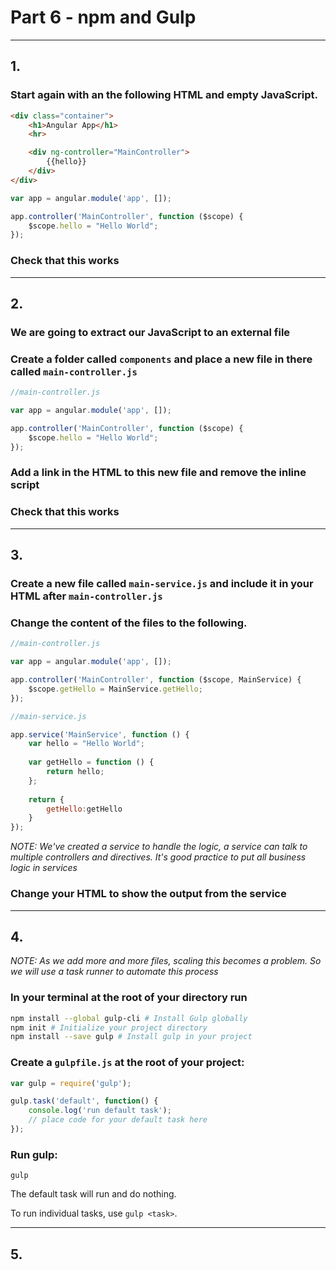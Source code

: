 # Part 6 - npm and Gulp
---
## 1.
### Start again with an the following HTML and empty JavaScript.

```html
<div class="container">
    <h1>Angular App</h1>
    <hr>

    <div ng-controller="MainController">
        {{hello}}
    </div>
</div>
```

```javascript
var app = angular.module('app', []);

app.controller('MainController', function ($scope) {
    $scope.hello = "Hello World";
});
```

### Check that this works
---
## 2.
### We are going to extract our JavaScript to an external file

### Create a folder called `components` and place a new file in there called `main-controller.js`
```javascript
//main-controller.js

var app = angular.module('app', []);

app.controller('MainController', function ($scope) {
    $scope.hello = "Hello World";
});
```

### Add a link in the HTML to this new file and remove the inline script

### Check that this works
---
## 3.
### Create a new file called `main-service.js` and include it in your HTML after `main-controller.js`

### Change the content of the files to the following.

```javascript
//main-controller.js

var app = angular.module('app', []);

app.controller('MainController', function ($scope, MainService) {
    $scope.getHello = MainService.getHello;
});
```

```javascript
//main-service.js

app.service('MainService', function () {
    var hello = "Hello World";
    
    var getHello = function () {
        return hello;
    };
    
    return {
        getHello:getHello
    }
});
```

*NOTE: We've created a service to handle the logic, a service can talk to multiple controllers and directives. 
It's good practice to put all business logic in services*

### Change your HTML to show the output from the service
---
## 4.
*NOTE: As we add more and more files, scaling this becomes a problem. So we will use a task runner to automate this process*
 
### In your terminal at the root of your directory run 

```bash
npm install --global gulp-cli # Install Gulp globally
npm init # Initialize your project directory
npm install --save gulp # Install gulp in your project
```

### Create a `gulpfile.js` at the root of your project:

```javascript
var gulp = require('gulp');

gulp.task('default', function() {
    console.log('run default task');
    // place code for your default task here
});
```

### Run gulp:

`gulp`

The default task will run and do nothing.

To run individual tasks, use `gulp <task>`.

---
## 5.
### 